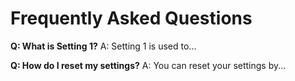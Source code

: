 # Frequently Asked Questions

**Q: What is Setting 1?**
A: Setting 1 is used to...

**Q: How do I reset my settings?**
A: You can reset your settings by...
